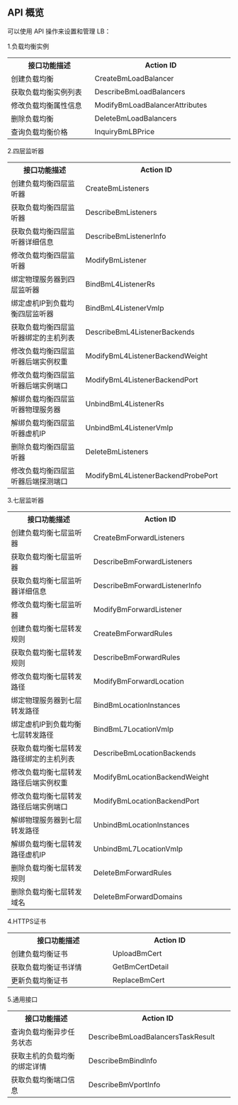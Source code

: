 ## API 概览

可以使用 API 操作来设置和管理 LB：

1.负载均衡实例

<table>
 <tr>
  <th  width="350">接口功能描述</th>
	<th  width="350">Action ID</th>
 </tr>
 <tr>
  <td>创建负载均衡</td>
	<td>CreateBmLoadBalancer</td>
 </tr>
 <tr>
  <td>获取负载均衡实例列表</td>
	<td>DescribeBmLoadBalancers</td>
 </tr>
 <tr>
  <td>修改负载均衡属性信息</td>
	<td>ModifyBmLoadBalancerAttributes</td>
 </tr>
 <tr>
  <td>删除负载均衡</td>
	<td>DeleteBmLoadBalancers</td>
 </tr>
 <tr>
  <td>查询负载均衡价格</td>
	<td>InquiryBmLBPrice</td>
 </tr>

</table>

2.四层监听器

<table >
 <tr>
  <th width="350">接口功能描述</th>
	<th  width="350">Action ID</th>
 </tr>
 <tr>
  <td>创建负载均衡四层监听器</td>
	<td>CreateBmListeners</td>
 </tr>
 <tr>
  <td>获取负载均衡四层监听器</td>
	<td>DescribeBmListeners</td>
 </tr>
 <tr>
  <td>获取负载均衡四层监听器详细信息</td>
	<td>DescribeBmListenerInfo</td>
 </tr>
 <tr>
  <td>修改负载均衡四层监听器</td>
	<td>ModifyBmListener</td>
 </tr>
 <tr>
  <td>绑定物理服务器到四层监听器</td>
	<td>BindBmL4ListenerRs</td>
 </tr>
 <tr>
  <td>绑定虚机IP到负载均衡四层监听器</td>
	<td>BindBmL4ListenerVmIp</td>
 </tr>
 <tr>
  <td>获取负载均衡四层监听器绑定的主机列表</td>
	<td>DescribeBmL4ListenerBackends</td>
 </tr>
 <tr>
  <td>修改负载均衡四层监听器后端实例权重</td>
	<td>ModifyBmL4ListenerBackendWeight</td>
 </tr>
 <tr>
  <td>修改负载均衡四层监听器后端实例端口</td>
	<td>ModifyBmL4ListenerBackendPort</td>
 </tr>
 <tr>
  <td>解绑负载均衡四层监听器物理服务器</td>
	<td>UnbindBmL4ListenerRs</td>
 </tr>
 <tr>
  <td>解绑负载均衡四层监听器虚机IP</td>
	<td>UnbindBmL4ListenerVmIp</td>
 </tr>
 <tr>
  <td>删除负载均衡四层监听器</td>
	<td>DeleteBmListeners</td>
 </tr>
 <tr>
  <td>修改负载均衡四层监听器后端探测端口</td>
	<td>ModifyBmL4ListenerBackendProbePort</td>
 </tr>
</table>

3.七层监听器

<table>
 <tr>
  <th  width="350">接口功能描述</th>
	<th  width="350">Action ID</th>
 </tr>
 <tr>
  <td >创建负载均衡七层监听器</td>
	<td>CreateBmForwardListeners</td>
 </tr>
 <tr>
  <td>获取负载均衡七层监听器</td>
	<td>DescribeBmForwardListeners</td>
 </tr>
 <tr>
  <td>获取负载均衡七层监听器详细信息</td>
	<td>DescribeBmForwardListenerInfo</td>
 </tr>
 <tr>
  <td>修改负载均衡七层监听器</td>
	<td>ModifyBmForwardListener</td>
 </tr>
 <tr>
  <td>创建负载均衡七层转发规则</td>
	<td>CreateBmForwardRules</td>
 </tr>
 <tr>
  <td>获取负载均衡七层转发规则</td>
	<td>DescribeBmForwardRules</td>
 </tr>
 <tr>
  <td>修改负载均衡七层转发路径</td>
	<td>ModifyBmForwardLocation</td>
 </tr>
 <tr>
  <td>绑定物理服务器到七层转发路径</td>
	<td>BindBmLocationInstances</td>
 </tr>
 <tr>
  <td>绑定虚机IP到负载均衡七层转发路径</td>
	<td>BindBmL7LocationVmIp</td>
 </tr>
 <tr>
  <td>获取负载均衡七层转发路径绑定的主机列表</td>
	<td>DescribeBmLocationBackends</td>
 </tr>
 <tr>
  <td>修改负载均衡七层转发路径后端实例权重</td>
	<td>ModifyBmLocationBackendWeight</td>
 </tr>
 <tr>
  <td>修改负载均衡七层转发路径后端实例端口</td>
	<td>ModifyBmLocationBackendPort</td>
 </tr>
 <tr>
  <td>解绑物理服务器到七层转发路径</td>
	<td>UnbindBmLocationInstances</td>
 </tr>
 <tr>
  <td>解绑负载均衡七层转发路径虚机IP</td>
	<td>UnbindBmL7LocationVmIp</td>
 </tr>
 <tr>
  <td>删除负载均衡七层转发规则</td>
	<td>DeleteBmForwardRules</td>
 </tr>
 <tr>
  <td>删除负载均衡七层转发域名</td>
	<td>DeleteBmForwardDomains</td>
 </tr>
</table>

4.HTTPS证书

<table>
 <tr>
  <th  width="350">接口功能描述</th>
	<th  width="350">Action ID</th>
 </tr>
 <tr>
  <td width="350">创建负载均衡证书</td>
	<td width="350">UploadBmCert</td>
 </tr>
 <tr>
  <td width="350">获取负载均衡证书详情</td>
	<td width="350">GetBmCertDetail</td>
 </tr>
 <tr>
  <td width="350">更新负载均衡证书</td>
	<td width="350">ReplaceBmCert</td>
 </tr>
</table>

5.通用接口

<table>
 <tr>
  <th  width="350">接口功能描述</th>
	<th  width="350">Action ID</th>
 </tr>
 <tr>
  <td width="350">查询负载均衡异步任务状态</td>
	<td width="350">DescribeBmLoadBalancersTaskResult</td>
 </tr>
 <tr>
  <td width="350">获取主机的负载均衡的绑定详情</td>
	<td width="350">DescribeBmBindInfo</td>
 </tr>
 <tr>
  <td width="350">获取负载均衡端口信息</td>
	<td width="350">DescribeBmVportInfo</td>
 </tr>
</table>


